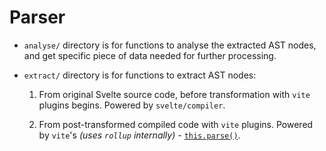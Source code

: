 # Parser

- `analyse/` directory is for functions to analyse the extracted AST nodes,
  and get specific piece of data needed for further processing.

- `extract/` directory is for functions to extract AST nodes:

  1. From original Svelte source code,
     before transformation with `vite` plugins begins.
     Powered by `svelte/compiler`.

  2. From post-transformed compiled code with `vite` plugins.
     Powered by `vite`'s _(uses `rollup` internally)_ - [`this.parse()`](https://rollupjs.org/plugin-development/#this-parse).
